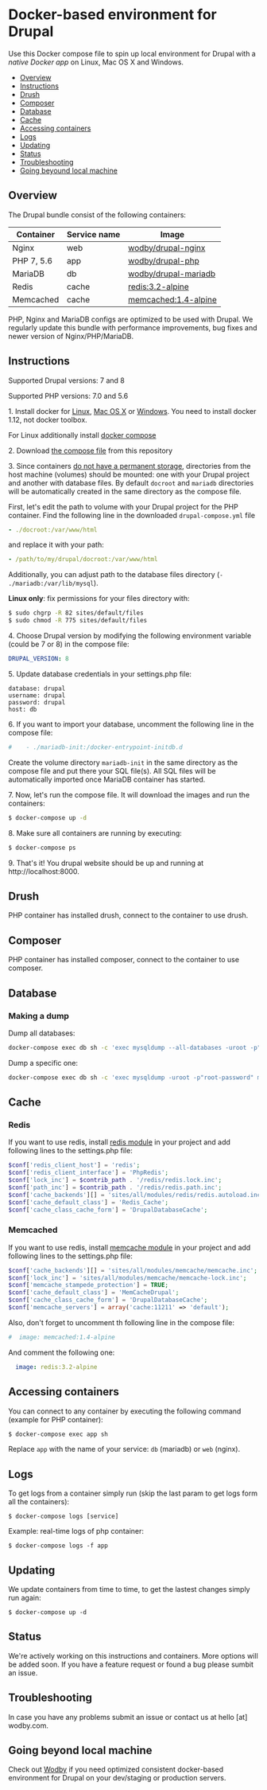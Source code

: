 # Docker-based environment for Drupal

Use this Docker compose file to spin up local environment for Drupal with a *native Docker app* on Linux, Mac OS X and Windows. 

* [Overview](#overview)
* [Instructions](#instructions)
* [Drush](#drush)
* [Composer](#composer)
* [Database](#database)
* [Cache](#cache)
* [Accessing containers](#accessing-containers)
* [Logs](#logs)
* [Updating](#updating)
* [Status](#status)
* [Troubleshooting](#troubleshooting)
* [Going beyound local machine](#going-beyond-local-machine)

## Overview

The Drupal bundle consist of the following containers:

| Container | Service name | Image | 
| --------- | ------- | ----- |
| Nginx   | web | <a href="https://hub.docker.com/r/wodby/drupal-nginx/" target="_blank">wodby/drupal-nginx</a> |
| PHP 7, 5.6   | app | <a href="https://hub.docker.com/r/wodby/drupal-php/" target="_blank">wodby/drupal-php</a> |
| MariaDB | db  |<a href="https://hub.docker.com/r/wodby/drupal-mariadb/" target="_blank">wodby/drupal-mariadb</a> |
| Redis | cache  |<a href="https://hub.docker.com/_/redis/" target="_blank">redis:3.2-alpine</a> 
| Memcached | cache  |<a href="https://hub.docker.com/_/memcached/" target="_blank">memcached:1.4-alpine</a> |

PHP, Nginx and MariaDB configs are optimized to be used with Drupal. We regularly update this bundle with performance improvements, bug fixes and newer version of Nginx/PHP/MariaDB.

## Instructions 

Supported Drupal versions: 7 and 8

Supported PHP versions: 7.0 and 5.6

1\. Install docker for <a href="https://docs.docker.com/engine/installation/" target="_blank">Linux</a>, <a href="https://docs.docker.com/engine/installation/mac" target="_blank">Mac OS X</a> or <a href="https://docs.docker.com/engine/installation/windows" target="_blank">Windows</a>. You need to install docker 1.12, not docker toolbox. 

For Linux additionally install <a href="https://docs.docker.com/compose/install/" target="_blank">docker compose</a>

2\. Download <a href="https://raw.githubusercontent.com/Wodby/drupal-compose/master/docker-compose.yml" target="_blank">the compose file</a> from this repository

3\. Since containers <a href="https://docs.docker.com/engine/tutorials/dockervolumes/" target="_blank">do not have a permanent storage</a>, directories from the host machine (volumes) should be mounted: one with your Drupal project and another with database files. By default `docroot` and `mariadb` directories will be automatically created in the same directory as the compose file. 

First, let's edit the path to volume with your Drupal project for the PHP container. Find the following line in the downloaded `drupal-compose.yml` file
```yml
- ./docroot:/var/www/html
```

and replace it with your path:
```yml
- /path/to/my/drupal/docroot:/var/www/html
```

Additionally, you can adjust path to the database files directory (`- ./mariadb:/var/lib/mysql`). 

**Linux only**: fix permissions for your files directory with:
```bash
$ sudo chgrp -R 82 sites/default/files
$ sudo chmod -R 775 sites/default/files
```

4\. Choose Drupal version by modifying the following environment variable (could be 7 or 8) in the compose file:
```yml
DRUPAL_VERSION: 8
```

5\. Update database credentials in your settings.php file:
```
database: drupal
username: drupal
password: drupal
host: db
```

6\. If you want to import your database, uncomment the following line in the compose file:
```yml
#    - ./mariadb-init:/docker-entrypoint-initdb.d
```

Create the volume directory `mariadb-init` in the same directory as the compose file and put there your SQL file(s). All SQL files will be automatically imported once MariaDB container has started.

7\. Now, let's run the compose file. It will download the images and run the containers:
```bash
$ docker-compose up -d
```

8\. Make sure all containers are running by executing:

```bash
$ docker-compose ps
```

9\. That's it! You drupal website should be up and running at http://localhost:8000. 

## Drush

PHP container has installed drush, connect to the container to use drush.

## Composer

PHP container has installed composer, connect to the container to use composer.

## Database

### Making a dump

Dump all databases:

```bash
docker-compose exec db sh -c 'exec mysqldump --all-databases -uroot -p"root-password"' > databases.sql
```

Dump a specific one:

```bash
docker-compose exec db sh -c 'exec mysqldump -uroot -p"root-password" my-db' > my-db.sql
```

## Cache

### Redis

If you want to use redis, install <a href="https://www.drupal.org/project/redis" target="_blank">redis module</a> in your project and add following lines to the settings.php file:

```php
$conf['redis_client_host'] = 'redis';
$conf['redis_client_interface'] = 'PhpRedis';
$conf['lock_inc'] = $contrib_path . '/redis/redis.lock.inc';
$conf['path_inc'] = $contrib_path . '/redis/redis.path.inc';
$conf['cache_backends'][] = 'sites/all/modules/redis/redis.autoload.inc';
$conf['cache_default_class'] = 'Redis_Cache';
$conf['cache_class_cache_form'] = 'DrupalDatabaseCache';
```

### Memcached

If you want to use redis, install <a href="https://www.drupal.org/project/memcache" target="_blank">memcache module</a> in your project and add following lines to the settings.php file:

```php
$conf['cache_backends'][] = 'sites/all/modules/memcache/memcache.inc';
$conf['lock_inc'] = 'sites/all/modules/memcache/memcache-lock.inc';
$conf['memcache_stampede_protection'] = TRUE;
$conf['cache_default_class'] = 'MemCacheDrupal';
$conf['cache_class_cache_form'] = 'DrupalDatabaseCache';
$conf['memcache_servers'] = array('cache:11211' => 'default');
```

Also, don't forget to uncomment th following line in the compose file:

```yml
#  image: memcached:1.4-alpine
```

And comment the following one:

```yml
  image: redis:3.2-alpine
```

## Accessing containers

You can connect to any container by executing the following command (example for PHP container):
```bash
$ docker-compose exec app sh
```

Replace `app` with the name of your service: `db` (mariadb) or `web` (nginx).

## Logs

To get logs from a container simply run (skip the last param to get logs form all the containers):
```
$ docker-compose logs [service]
```

Example: real-time logs of php container:
```
$ docker-compose logs -f app
```

## Updating

We update containers from time to time, to get the lastest changes simply run again:
```
$ docker-compose up -d
```

## Status

We're actively working on this instructions and containers. More options will be added soon. If you have a feature request or found a bug please sumbit an issue.

## Troubleshooting

In case you have any problems submit an issue or contact us at hello [at] wodby.com.

## Going beyond local machine

Check out <a href="https://wodby.com" target="_blank">Wodby</a> if you need optimized consistent docker-based environment for Drupal on your dev/staging or production servers. 
